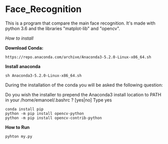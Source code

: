 # Face_Recognition
This is a program that compare the main face recognition. It's made with python 3.6 and the libraries "matplot-lib" and "opencv".

*How to install*

**Download Conda:** 
    
    https://repo.anaconda.com/archive/Anaconda3-5.2.0-Linux-x86_64.sh

**Install anaconda**
    
    sh Anaconda3-5.2.0-Linux-x86_64.sh 
  
During the installation of the conda you will be asked the following question:

Do you wish the installer to prepend the Anaconda3 install location
to PATH in your /home/emanoel/.bashrc ? [yes|no]
Type yes

    conda install pip
    python -m pip install opencv-python
    python -m pip install opencv-contrib-python

    
**How to Run**
  
    pyhton my.py
